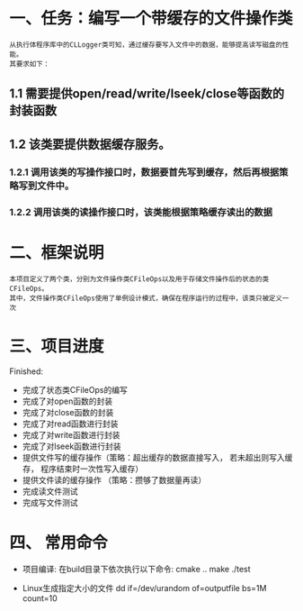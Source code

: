 # 一、任务：编写一个带缓存的文件操作类  
    从执行体程序库中的CLLogger类可知，通过缓存要写入文件中的数据，能够提高读写磁盘的性能。
    其要求如下：  
## 1.1 需要提供open/read/write/lseek/close等函数的封装函数  
## 1.2 该类要提供数据缓存服务。  
### 1.2.1 调用该类的写操作接口时，数据要首先写到缓存，然后再根据策略写到文件中。  
### 1.2.2 调用该类的读操作接口时，该类能根据策略缓存读出的数据  

# 二、框架说明
    本项目定义了两个类，分别为文件操作类CFileOps以及用于存储文件操作后的状态的类CFileOps。
    其中，文件操作类CFileOps使用了单例设计模式，确保在程序运行的过程中，该类只被定义一次

# 三、项目进度  
Finished:
- 完成了状态类CFileOps的编写
- 完成了对open函数的封装
- 完成了对close函数的封装
- 完成了对read函数进行封装
- 完成了对write函数进行封装
- 完成了对lseek函数进行封装
- 提供文件写的缓存操作（策略：超出缓存的数据直接写入， 若未超出则写入缓存， 程序结束时一次性写入缓存）
- 提供文件读的缓存操作 （策略：攒够了数据量再读）
- 完成读文件测试
- 完成写文件测试 

# 四、 常用命令
- 项目编译: 在build目录下依次执行以下命令:
cmake ..
make
./test 

- Linux生成指定大小的文件
dd if=/dev/urandom of=outputfile bs=1M count=10